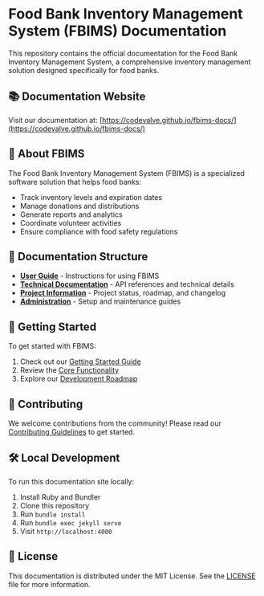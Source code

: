 # Food Bank Inventory Management System (FBIMS) Documentation

This repository contains the official documentation for the Food Bank Inventory Management System, a comprehensive inventory management solution designed specifically for food banks.

## 📚 Documentation Website

Visit our documentation at: [https://codevalve.github.io/fbims-docs/](https://codevalve.github.io/fbims-docs/)

## 🎯 About FBIMS

The Food Bank Inventory Management System (FBIMS) is a specialized software solution that helps food banks:

- Track inventory levels and expiration dates
- Manage donations and distributions
- Generate reports and analytics
- Coordinate volunteer activities
- Ensure compliance with food safety regulations

## 📖 Documentation Structure

- **[User Guide](https://codevalve.github.io/fbims-docs/user-guide/)** - Instructions for using FBIMS
- **[Technical Documentation](https://codevalve.github.io/fbims-docs/technical/)** - API references and technical details
- **[Project Information](https://codevalve.github.io/fbims-docs/project/)** - Project status, roadmap, and changelog
- **[Administration](https://codevalve.github.io/fbims-docs/admin/)** - Setup and maintenance guides

## 🚀 Getting Started

To get started with FBIMS:

1. Check out our [Getting Started Guide](https://codevalve.github.io/fbims-docs/user-guide/getting-started)
2. Review the [Core Functionality](https://codevalve.github.io/fbims-docs/Charity_Food_Bank_App_Core_Functionality)
3. Explore our [Development Roadmap](https://codevalve.github.io/fbims-docs/Charity_Food_Bank_App_Development_Roadmap)

## 👥 Contributing

We welcome contributions from the community! Please read our [Contributing Guidelines](https://codevalve.github.io/fbims-docs/contributing) to get started.

## 🛠 Local Development

To run this documentation site locally:

1. Install Ruby and Bundler
2. Clone this repository
3. Run `bundle install`
4. Run `bundle exec jekyll serve`
5. Visit `http://localhost:4000`

## 📄 License

This documentation is distributed under the MIT License. See the [LICENSE](LICENSE) file for more information.
